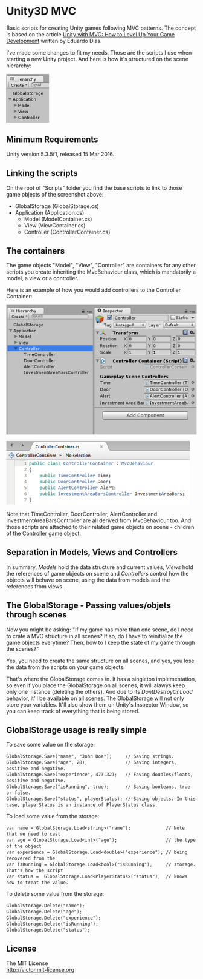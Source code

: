 # Unity3D MVC

Basic scripts for creating Unity games following MVC patterns. The concept is based on the article [Unity with MVC: How to Level Up Your Game Development](https://www.toptal.com/unity-unity3d/unity-with-mvc-how-to-level-up-your-game-development) written by Eduardo Dias.

I've made some changes to fit my needs. Those are the scripts I use when starting a new Unity project. And here is how it's structured on the scene hierarchy:

![](screenshots/1.png)

## Minimum Requirements

Unity version 5.3.5f1, released 15 Mar 2016.

## Linking the scripts

On the root of "Scripts" folder you find the base scripts to link to those game objects of the screenshot above:

- GlobalStorage (GlobalStorage.cs)
- Application (Application.cs)
  - Model (ModelContainer.cs)
  - View (ViewContainer.cs)
  - Controller (ControllerContainer.cs)

## The containers

The game objects "Model", "View", "Controller" are containers for any other scripts you create inheriting the MvcBehaviour class, which is mandatorily a model, a view or a controller.

Here is an example of how you would add controllers to the Controller Container:

![](screenshots/2.png)

![](screenshots/3.png)

Note that TimeController, DoorController, AlertController and InvestmentAreaBarsController are all derived from MvcBehaviour too. And those scripts are attached to their related game objects on scene - children of the Controller game object.

## Separation in Models, Views and Controllers

In summary, _Models_ hold the data structure and current values, _Views_ hold the references of game objects on scene and _Controllers_ control how the objects will behave on scene, using the data from models and the references from views.

## The GlobalStorage - Passing values/objets through scenes

Now you might be asking: "If my game has more than one scene, do I need to crate a MVC structure in all scenes? If so, do I have to reinitialize the game objects everytime? Then, how to I keep the state of my game through the scenes?"

Yes, you need to create the same structure on all scenes, and yes, you lose the data from the scripts on your game objects.

That's where the GlobalStorage comes in. It has a singleton implementation, so even if you place the GlobalStorage on all scenes, it will alawys keep only one instance (deleting the others). And due to its _DontDestroyOnLoad_ behavior, it'll be available on all scenes. The GlobalStorage will not only store your variables. It'll also show them on Unity's Inspector Window, so you can keep track of everything that is being stored.

## GlobalStorage usage is really simple

To save some value on the storage:
```
GlobalStorage.Save("name", "John Doe");     // Saving strings.
GlobalStorage.Save("age", 28);              // Saving integers, positive and negative.
GlobalStorage.Save("experience", 473.32);   // Faving doubles/floats, positive and negative.
GlobalStorage.Save("isRunning", true);      // Saving booleans, true or false.
GlobalStorage.Save("status", playerStatus); // Saving objects. In this case, playerStatus is an instance of PlayerStatus class.
```

To load some value from the storage:
```
var name = GlobalStorage.Load<string>("name");             // Note that we need to cast
var age = GlobalStorage.Load<int>("age");                  // the type of the object
var experience = GlobalStorage.Load<double>("experience"); // being recovered from the
var isRunning = GlobalStorage.Load<bool>("isRunning");     // storage. That's how the script
var status =  GlobalStorage.Load<PlayerStatus>("status");  // knows how to treat the value.
```

To delete some value from the storage:
```
GlobalStorage.Delete("name");
GlobalStorage.Delete("age");
GlobalStorage.Delete("experience");
GlobalStorage.Delete("isRunning");
GlobalStorage.Delete("status");
```

## License

The MIT License  
<http://victor.mit-license.org>
